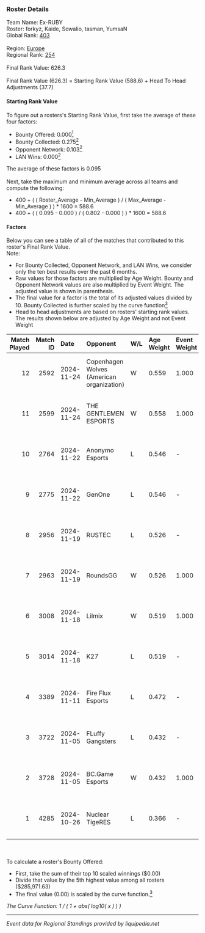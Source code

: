 ### Roster Details<br />
Team Name: Ex-RUBY<br />
Roster: forkyz, Kaide, Sowalio, tasman, YumsaN<br />
Global Rank: [403](../../standings_global_2025_02_28.md)<br />
<br />
Region: [Europe]( ../../standings_europe_2025_02_28.md)<br />
Regional Rank: [254]( ../../standings_europe_2025_02_28.md)<br />
<br />
Final Rank Value:  626.3<br />
<br />
Final Rank Value (626.3) = Starting Rank Value (588.6) + Head To Head Adjustments (37.7)<br />

#### Starting Rank Value<br />
To figure out a rosters's Starting Rank Value, first take the average of these four factors:<br />
- Bounty Offered: 0.000[<sup>1</sup>](#table2)
- Bounty Collected: 0.275[<sup>2</sup>](#table1)
- Opponent Network: 0.103[<sup>2</sup>](#table1)
- LAN Wins: 0.000[<sup>2</sup>](#table1)

The average of these factors is 0.095<br />
<br />
Next, take the maximum and minimum average across all teams and compute the following:<br />
- 400 + ( ( Roster_Average - Min_Average ) / ( Max_Average - Min_Average ) ) * 1600 = 588.6
- 400 + ( ( 0.095 - 0.000 ) / ( 0.802 - 0.000 ) ) * 1600 = 588.6


#### Factors<br />
Below you can see a table of all of the matches that contributed to this roster's Final Rank Value.<br />
Note:<br />

- For Bounty Collected, Opponent Network, and LAN Wins, we consider only the ten best results over the past 6 months.
- Raw values for those factors are multiplied by Age Weight. Bounty and Opponent Network values are also multiplied by Event Weight. The adjusted value is shown in parenthesis.
- The final value for a factor is the total of its adjusted values divided by 10. Bounty Collected is further scaled by the curve function[<sup>3</sup>](#curveFunction)
- Head to head adjustments are based on rosters' starting rank values. The results shown below are adjusted by Age Weight and not Event Weight
<span id="table1"></span><br />


| Match Played | Match ID | Date       | Opponent                                  | W/L | Age Weight | Event Weight | Bounty Collected | Opponent Network | LAN Wins  | H2H Adj. | Roster                                 |
| -: | -: | :- | :- | :- | :- | :- | :- | :- | :- | -: | :- |
|           12 |     2592 | 2024-11-24 | Copenhagen Wolves (American organization) | W   | 0.559      | 1.000        | 0.019 (0.010)    | 1.000 (0.559)    | 0 (0.000) |    16.61 | forkyz, Kaide, Sowalio, tasman, YumsaN |
|           11 |     2599 | 2024-11-24 | THE GENTLEMEN ESPORTS                     | W   | 0.558      | 1.000        | 0.002 (0.001)    | 0.191 (0.107)    | 0 (0.000) |    12.62 | forkyz, Kaide, Sowalio, tasman, YumsaN |
|           10 |     2764 | 2024-11-22 | Anonymo Esports                           | L   | 0.546      | -            | -                | -                | -         |    -8.95 | forkyz, Kaide, Sowalio, tasman, YumsaN |
|            9 |     2775 | 2024-11-22 | GenOne                                    | L   | 0.546      | -            | -                | -                | -         |    -1.40 | forkyz, Kaide, Sowalio, tasman, YumsaN |
|            8 |     2956 | 2024-11-19 | RUSTEC                                    | L   | 0.526      | -            | -                | -                | -         |    -6.00 | forkyz, Kaide, Sowalio, tasman, YumsaN |
|            7 |     2963 | 2024-11-19 | RoundsGG                                  | W   | 0.526      | 1.000        | 0.000 (0.000)    | 0.066 (0.034)    | 0 (0.000) |     6.91 | forkyz, Kaide, Sowalio, tasman, YumsaN |
|            6 |     3008 | 2024-11-18 | Lilmix                                    | W   | 0.519      | 1.000        | 0.001 (0.001)    | 0.141 (0.073)    | 0 (0.000) |     9.99 | forkyz, Kaide, Sowalio, tasman, YumsaN |
|            5 |     3014 | 2024-11-18 | K27                                       | L   | 0.519      | -            | -                | -                | -         |    -1.23 | forkyz, Kaide, Sowalio, tasman, YumsaN |
|            4 |     3389 | 2024-11-11 | Fire Flux Esports                         | L   | 0.472      | -            | -                | -                | -         |    -0.49 | forkyz, Kaide, Sowalio, tasman, YumsaN |
|            3 |     3722 | 2024-11-05 | FLuffy Gangsters                          | L   | 0.432      | -            | -                | -                | -         |    -1.68 | forkyz, Kaide, Sowalio, tasman, YumsaN |
|            2 |     3728 | 2024-11-05 | BC.Game Esports                           | W   | 0.432      | 1.000        | 0.026 (0.011)    | 0.602 (0.260)    | 0 (0.000) |    12.60 | forkyz, Kaide, Sowalio, tasman, YumsaN |
|            1 |     4285 | 2024-10-26 | Nuclear TigeRES                           | L   | 0.366      | -            | -                | -                | -         |    -1.26 | forkyz, Kaide, Sowalio, tasman, YumsaN |

<br />
<span id="table2"></span><br />
To calculate a roster's Bounty Offered:<br />

- First, take the sum of their top 10 scaled winnings ($0.00)
- Divide that value by the 5th highest value among all rosters ($285,971.63)
- The final value (0.00) is scaled by the curve function.[<sup>3</sup>](#curveFunction)

<span id="curveFunction"></span>_The Curve Function: 1 / ( 1 + abs( log10( x ) ) )_<br />

---
_Event data for Regional Standings provided by liquipedia.net_<br />
